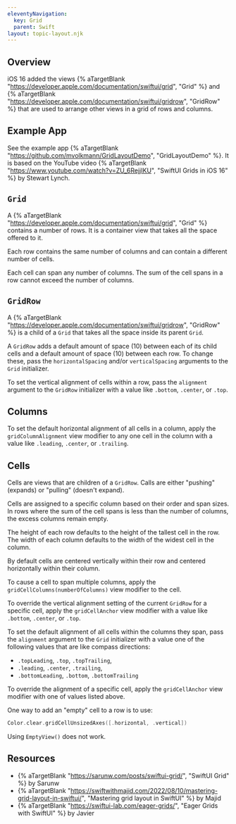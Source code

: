 ```yaml
---
eleventyNavigation:
  key: Grid
  parent: Swift
layout: topic-layout.njk
---
```


## Overview

iOS 16 added the views {% aTargetBlank
"https://developer.apple.com/documentation/swiftui/grid", "Grid" %}
and {% aTargetBlank
"https://developer.apple.com/documentation/swiftui/gridrow", "GridRow" %}
that are used to arrange other views in a grid of rows and columns.

## Example App

See the example app {% aTargetBlank
"https://github.com/mvolkmann/GridLayoutDemo", "GridLayoutDemo" %}.
It is based on the YouTube video {% aTargetBlank
"https://www.youtube.com/watch?v=ZU_6RejjIKU", "SwiftUI Grids in iOS 16" %}
by Stewart Lynch.

## `Grid`

A {% aTargetBlank "https://developer.apple.com/documentation/swiftui/grid",
"Grid" %} contains a number of rows.
It is a container view that takes all the space offered to it.

Each row contains the same number of columns
and can contain a different number of cells.

Each cell can span any number of columns.
The sum of the cell spans in a row cannot exceed the number of columns.

## `GridRow`

A {% aTargetBlank "https://developer.apple.com/documentation/swiftui/gridrow",
"GridRow" %} is a child of a `Grid` that
takes all the space inside its parent `Grid`.

A `GridRow` adds
a default amount of space (10) between each of its child cells
and a default amount of space (10) between each row.
To change these, pass the `horizontalSpacing` and/or `verticalSpacing`
arguments to the `Grid` initializer.

To set the vertical alignment of cells within a row,
pass the `alignment` argument to the `GridRow` initializer
with a value like `.bottom`, `.center`, or `.top`.

## Columns

To set the default horizontal alignment of all cells in a column,
apply the `gridColumnAlignment` view modifier to any one cell in the column
with a value like `.leading`, `.center`, or `.trailing`.

## Cells

Cells are views that are children of a `GridRow`.
Calls are either "pushing" (expands) or "pulling" (doesn't expand).

Cells are assigned to a specific column based on their order and span sizes.
In rows where the sum of the cell spans is less than the number of columns,
the excess columns remain empty.

The height of each row defaults to the height of the tallest cell in the row.
The width of each column defaults to the width of the widest cell in the column.

By default cells are centered vertically within their row
and centered horizontally within their column.

To cause a cell to span multiple columns,
apply the `gridCellColumns(numberOfColumns)` view modifier to the cell.

To override the vertical alignment setting of the current `GridRow`
for a specific cell, apply the `gridCellAnchor` view modifier
with a value like `.bottom`, `.center`, or `.top`.

To set the default alignment of all cells within the columns they span,
pass the `alignment` argument to the `Grid` initializer
with a value one of the following values that are like compass directions:

- `.topLeading`, `.top`, `.topTrailing`,
- `.leading`, `.center`, `.trailing`,
- `.bottomLeading`, `.bottom`, `.bottomTrailing`

To override the alignment of a specific cell,
apply the `gridCellAnchor` view modifier with one of values listed above.

One way to add an "empty" cell to a row is to use:

```swift
Color.clear.gridCellUnsizedAxes([.horizontal, .vertical])
```

Using `EmptyView()` does not work.

## Resources

- {% aTargetBlank "https://sarunw.com/posts/swiftui-grid/", "SwiftUI Grid" %} by Sarunw
- {% aTargetBlank "https://swiftwithmajid.com/2022/08/10/mastering-grid-layout-in-swiftui/", "Mastering grid layout in SwiftUI" %} by Majid
- {% aTargetBlank "https://swiftui-lab.com/eager-grids/", "Eager Grids with SwiftUI" %} by Javier
